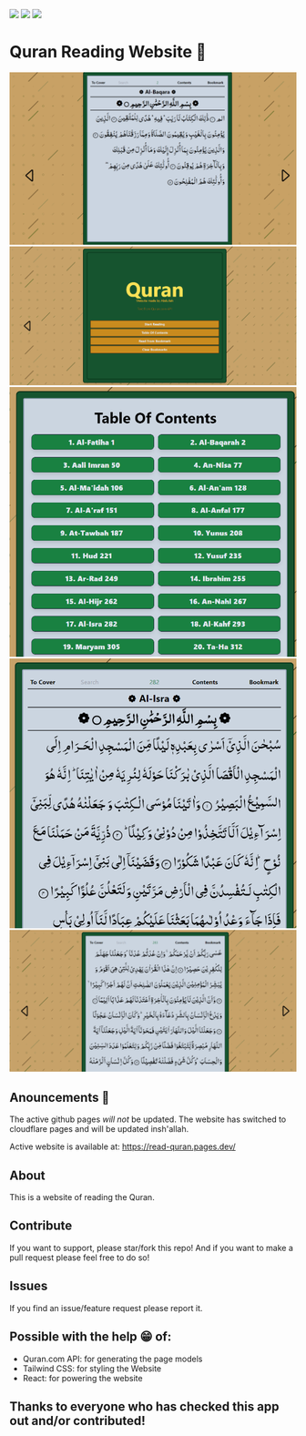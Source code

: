 <a href="https://read-quran.pages.dev"><img src="https://img.shields.io/badge/Go_to-Website-green"></a> <a href="https://github.com/quran/quran.com-api"><img src="https://img.shields.io/badge/Go_to-API-purple"></a> <a href="https://abdullah.abdulmunim.com"><img src="https://img.shields.io/badge/Go_to-My_Personal_Site-orange"></a>

# Quran Reading Website 📖


<img src="/public/images/image.png">
<img src="/public/screenshots/1.png">
<img src="/public/screenshots/2.png">
<img src="/public/screenshots/3.png">
<img src="/public/screenshots/4.png">


## Anouncements 📢

The active github pages *will not* be updated.
The website has switched to cloudflare pages and will be updated insh'allah.

Active website is available at: https://read-quran.pages.dev/
## About 

This is a website of reading the Quran.

## Contribute

If you want to support, please star/fork this repo!
And if you want to make a pull request please feel free to do so!

## Issues

If you find an issue/feature request please report it.

## Possible with the help 😁 of:

- Quran.com API: for generating the page models
- Tailwind CSS: for styling the Website
- React: for powering the website

## Thanks to everyone who has checked this app out and/or contributed!
